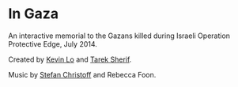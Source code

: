 In Gaza
=======

An interactive memorial to the Gazans killed during Israeli Operation Protective Edge, July 2014.

Created by [Kevin Lo](http://2356.lokidesign.net/) and [Tarek Sherif](http://tareksherif.ca/).

Music by [Stefan Christoff](http://howlarts.net/releases) and Rebecca Foon.